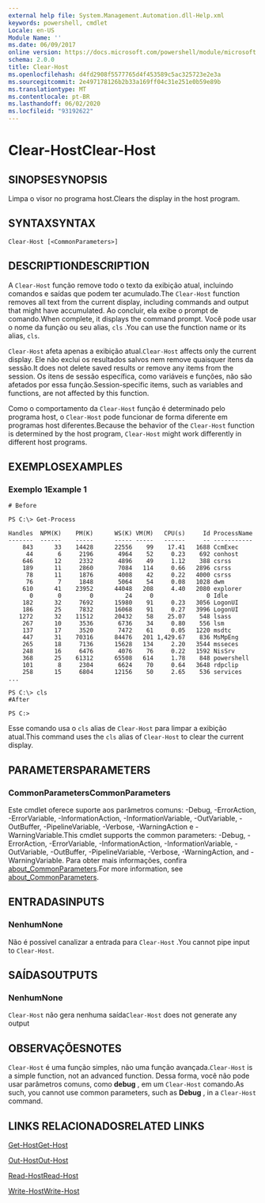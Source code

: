 ```yaml
---
external help file: System.Management.Automation.dll-Help.xml
keywords: powershell, cmdlet
Locale: en-US
Module Name: ''
ms.date: 06/09/2017
online version: https://docs.microsoft.com/powershell/module/microsoft.powershell.core/clear-host?view=powershell-7&WT.mc_id=ps-gethelp
schema: 2.0.0
title: Clear-Host
ms.openlocfilehash: d4fd2908f5577765d4f453589c5ac325723e2e3a
ms.sourcegitcommit: 2e497178126b2b33a169ff04c31e251e0b59e89b
ms.translationtype: MT
ms.contentlocale: pt-BR
ms.lasthandoff: 06/02/2020
ms.locfileid: "93192622"
---
```

# <span data-ttu-id="3371b-103">Clear-Host</span><span class="sxs-lookup"><span data-stu-id="3371b-103">Clear-Host</span></span>

## <span data-ttu-id="3371b-104">SINOPSE</span><span class="sxs-lookup"><span data-stu-id="3371b-104">SYNOPSIS</span></span>

<span data-ttu-id="3371b-105">Limpa o visor no programa host.</span><span class="sxs-lookup"><span data-stu-id="3371b-105">Clears the display in the host program.</span></span>

## <span data-ttu-id="3371b-106">SYNTAX</span><span class="sxs-lookup"><span data-stu-id="3371b-106">SYNTAX</span></span>

```
Clear-Host [<CommonParameters>]
```

## <span data-ttu-id="3371b-107">DESCRIPTION</span><span class="sxs-lookup"><span data-stu-id="3371b-107">DESCRIPTION</span></span>

<span data-ttu-id="3371b-108">A `Clear-Host` função remove todo o texto da exibição atual, incluindo comandos e saídas que podem ter acumulado.</span><span class="sxs-lookup"><span data-stu-id="3371b-108">The `Clear-Host` function removes all text from the current display, including commands and output that might have accumulated.</span></span> <span data-ttu-id="3371b-109">Ao concluir, ela exibe o prompt de comando.</span><span class="sxs-lookup"><span data-stu-id="3371b-109">When complete, it displays the command prompt.</span></span> <span data-ttu-id="3371b-110">Você pode usar o nome da função ou seu alias, `cls` .</span><span class="sxs-lookup"><span data-stu-id="3371b-110">You can use the function name or its alias, `cls`.</span></span>

<span data-ttu-id="3371b-111">`Clear-Host` afeta apenas a exibição atual.</span><span class="sxs-lookup"><span data-stu-id="3371b-111">`Clear-Host` affects only the current display.</span></span> <span data-ttu-id="3371b-112">Ele não exclui os resultados salvos nem remove quaisquer itens da sessão.</span><span class="sxs-lookup"><span data-stu-id="3371b-112">It does not delete saved results or remove any items from the session.</span></span> <span data-ttu-id="3371b-113">Os itens de sessão específica, como variáveis e funções, não são afetados por essa função.</span><span class="sxs-lookup"><span data-stu-id="3371b-113">Session-specific items, such as variables and functions, are not affected by this function.</span></span>

<span data-ttu-id="3371b-114">Como o comportamento da `Clear-Host` função é determinado pelo programa host, o `Clear-Host` pode funcionar de forma diferente em programas host diferentes.</span><span class="sxs-lookup"><span data-stu-id="3371b-114">Because the behavior of the `Clear-Host` function is determined by the host program, `Clear-Host` might work differently in different host programs.</span></span>

## <span data-ttu-id="3371b-115">EXEMPLOS</span><span class="sxs-lookup"><span data-stu-id="3371b-115">EXAMPLES</span></span>

### <span data-ttu-id="3371b-116">Exemplo 1</span><span class="sxs-lookup"><span data-stu-id="3371b-116">Example 1</span></span>

```
# Before

PS C:\> Get-Process

Handles  NPM(K)    PM(K)      WS(K) VM(M)   CPU(s)     Id ProcessName
-------  ------    -----      ----- -----   ------     -- -----------
    843      33    14428      22556    99    17.41   1688 CcmExec
     44       6     2196       4964    52     0.23    692 conhost
    646      12     2332       4896    49     1.12    388 csrss
    189      11     2860       7084   114     0.66   2896 csrss
     78      11     1876       4008    42     0.22   4000 csrss
     76       7     1848       5064    54     0.08   1028 dwm
    610      41    23952      44048   208     4.40   2080 explorer
      0       0        0         24     0               0 Idle
    182      32     7692      15980    91     0.23   3056 LogonUI
    186      25     7832      16068    91     0.27   3996 LogonUI
   1272      32    11512      20432    58    25.07    548 lsass
    267      10     3536       6736    34     0.80    556 lsm
    137      17     3520       7472    61     0.05   1220 msdtc
    447      31    70316      84476   201 1,429.67    836 MsMpEng
    265      18     7136      15628   134     2.20   3544 msseces
    248      16     6476       4076    76     0.22   1592 NisSrv
    368      25    61312      65508   614     1.78    848 powershell
    101       8     2304       6624    70     0.64   3648 rdpclip
    258      15     6804      12156    50     2.65    536 services
...

PS C:\> cls
#After

PS C:>
```

<span data-ttu-id="3371b-117">Esse comando usa o `cls` alias de `Clear-Host` para limpar a exibição atual.</span><span class="sxs-lookup"><span data-stu-id="3371b-117">This command uses the `cls` alias of `Clear-Host` to clear the current display.</span></span>

## <span data-ttu-id="3371b-118">PARAMETERS</span><span class="sxs-lookup"><span data-stu-id="3371b-118">PARAMETERS</span></span>

### <span data-ttu-id="3371b-119">CommonParameters</span><span class="sxs-lookup"><span data-stu-id="3371b-119">CommonParameters</span></span>
<span data-ttu-id="3371b-120">Este cmdlet oferece suporte aos parâmetros comuns: -Debug, -ErrorAction, -ErrorVariable, -InformationAction, -InformationVariable, -OutVariable, -OutBuffer, -PipelineVariable, -Verbose, -WarningAction e -WarningVariable.</span><span class="sxs-lookup"><span data-stu-id="3371b-120">This cmdlet supports the common parameters: -Debug, -ErrorAction, -ErrorVariable, -InformationAction, -InformationVariable, -OutVariable, -OutBuffer, -PipelineVariable, -Verbose, -WarningAction, and -WarningVariable.</span></span> <span data-ttu-id="3371b-121">Para obter mais informações, confira [about_CommonParameters](https://go.microsoft.com/fwlink/?LinkID=113216).</span><span class="sxs-lookup"><span data-stu-id="3371b-121">For more information, see [about_CommonParameters](https://go.microsoft.com/fwlink/?LinkID=113216).</span></span>

## <span data-ttu-id="3371b-122">ENTRADAS</span><span class="sxs-lookup"><span data-stu-id="3371b-122">INPUTS</span></span>

### <span data-ttu-id="3371b-123">Nenhum</span><span class="sxs-lookup"><span data-stu-id="3371b-123">None</span></span>

<span data-ttu-id="3371b-124">Não é possível canalizar a entrada para `Clear-Host` .</span><span class="sxs-lookup"><span data-stu-id="3371b-124">You cannot pipe input to `Clear-Host`.</span></span>

## <span data-ttu-id="3371b-125">SAÍDAS</span><span class="sxs-lookup"><span data-stu-id="3371b-125">OUTPUTS</span></span>

### <span data-ttu-id="3371b-126">Nenhum</span><span class="sxs-lookup"><span data-stu-id="3371b-126">None</span></span>

<span data-ttu-id="3371b-127">`Clear-Host` não gera nenhuma saída</span><span class="sxs-lookup"><span data-stu-id="3371b-127">`Clear-Host` does not generate any output</span></span>

## <span data-ttu-id="3371b-128">OBSERVAÇÕES</span><span class="sxs-lookup"><span data-stu-id="3371b-128">NOTES</span></span>

<span data-ttu-id="3371b-129">`Clear-Host` é uma função simples, não uma função avançada.</span><span class="sxs-lookup"><span data-stu-id="3371b-129">`Clear-Host` is a simple function, not an advanced function.</span></span> <span data-ttu-id="3371b-130">Dessa forma, você não pode usar parâmetros comuns, como **debug** , em um `Clear-Host` comando.</span><span class="sxs-lookup"><span data-stu-id="3371b-130">As such, you cannot use common parameters, such as **Debug** , in a `Clear-Host` command.</span></span>

## <span data-ttu-id="3371b-131">LINKS RELACIONADOS</span><span class="sxs-lookup"><span data-stu-id="3371b-131">RELATED LINKS</span></span>

[<span data-ttu-id="3371b-132">Get-Host</span><span class="sxs-lookup"><span data-stu-id="3371b-132">Get-Host</span></span>](../Microsoft.PowerShell.Utility/Get-Host.md)

[<span data-ttu-id="3371b-133">Out-Host</span><span class="sxs-lookup"><span data-stu-id="3371b-133">Out-Host</span></span>](Out-Host.md)

[<span data-ttu-id="3371b-134">Read-Host</span><span class="sxs-lookup"><span data-stu-id="3371b-134">Read-Host</span></span>](../Microsoft.PowerShell.Utility/Read-Host.md)

[<span data-ttu-id="3371b-135">Write-Host</span><span class="sxs-lookup"><span data-stu-id="3371b-135">Write-Host</span></span>](../Microsoft.PowerShell.Utility/Write-Host.md)
